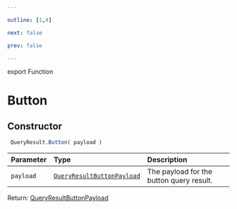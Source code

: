 ```yaml
---

outline: [1,4]

next: false

prev: false

---
```


export Function
# Button

## Constructor
```ts
 QueryResult.Button( payload )
 ```
| Parameter | Type | Description |
| :--- | :--- | :--- |
| `payload` | [`QueryResultButtonPayload`](../../../interfaces/QueryResultButtonPayload.md) | The payload for the button query result. |

Return: [QueryResultButtonPayload](../../../interfaces/QueryResultButtonPayload.md)
